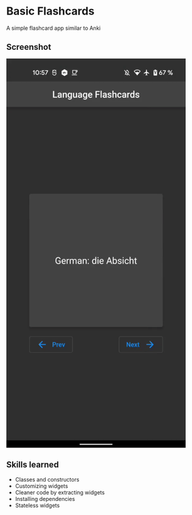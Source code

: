 # Basic Flashcards

A simple flashcard app similar to Anki

## Screenshot
![Screenshot](https://github.com/brewmeakay/30DaysOfFlutter/blob/main/03_basic_flashcards/03_screenshot.gif)

## Skills learned

- Classes and constructors
- Customizing widgets
- Cleaner code by extracting widgets
- Installing dependencies
- Stateless widgets
